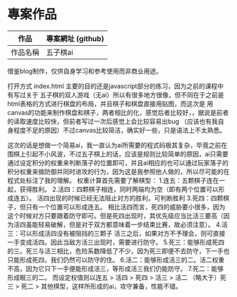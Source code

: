 # 專案作品

作品     |  專案網址 (github)
---------|-------------------------------
作品名稱  | 五子棋ai
借鉴blog制作，仅供自身学习和参考使用而非商业用途。

打开方式 index.html
主要的目的还是javascript部分的练习，因为之前的课程中有写过关于
五子棋的双人游戏（无ai）所以有很多地方很像，但不同在于之前是html表格的方式进行棋盘的布局，并且棋子和棋盘直接用贴图，而这次是
用canvas的功能来制作棋盘和棋子，两者相比的化，感觉后者比较好，，据说是前者的读取速度比较快，但前者写过一次后感觉上会比较容易出bug
（应该也有我自身程度不足的原因）不过canvas比较简洁，确实好一些，只是语法上不太熟悉。


这次的话是想做一个简易ai，我一直认为ai所需要的程式码极其复杂，毕竟之前在围棋上引起不小风波，不过五子棋上的话，应该是规则比较简单的原因，ai只需要通过设定积分的权重来判断落子的位置即可，并且ai相应的也可以通过玩家落子的积分权重来做防御并同时进攻的行为，因为这是我参照他人做的，所以尽可能的在程式处标注了我的理解。
权重计算首先需要了解棋型：
1.连五：五颗棋子连在一起，获得胜利。
2.活四：四颗棋子相连，同时两端均为空（即有两个位置可以形成连五）。
活四出现的时候已经无法阻止对方的胜利，可判断胜利
3.死四：四颗棋子，但只有一个位置可以形成连五。
相比活四而言，死四的威胁要小很多，因为这个时候对方只要跟着防守即可。但是死四出现时，其优先级应当比活三要高（因为活四虽能轻易破解，但是对于双方都意味着一步结束比赛，故必须注意）。
4.活三：可以形成活四没有被阻挡的三颗子
活三之后，如果对方不予理会，则可直接一手变成活四。因此当敌方活三出现时，需要进行防守。
5.死三：能够形成死四的三。死三与活三相比，危险系数降低了不少，因为死三即便不去防守，下一手也只能形成死四，我们仍然可以防守的住。
6.活二：能够形成活三的二。活二权重不高，因为它只下一手便能形成活三，等形成活三我们仍能防守。
7.死二：能够形成眠三的二。
而设定权值则以连五 > 活四 > 死四 > 活三 > 活二 （略大于）死三 > 死二 > 其他棋型，这样所形成的ai，攻守兼备，性能不错。